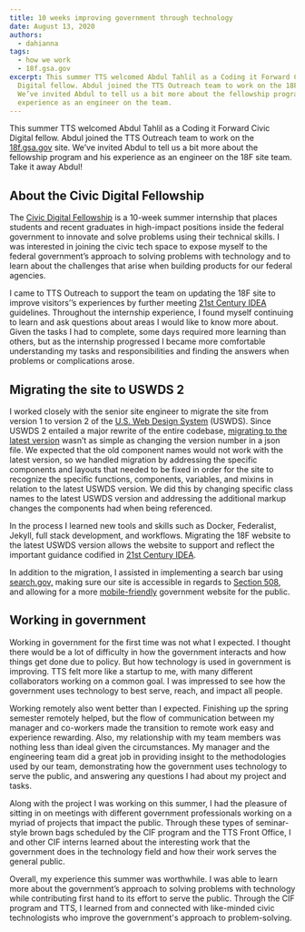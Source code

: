 ```yaml
---
title: 10 weeks improving government through technology
date: August 13, 2020
authors:
  - dahianna
tags:
  - how we work
  - 18f.gsa.gov
excerpt: This summer TTS welcomed Abdul Tahlil as a Coding it Forward Civic
  Digital fellow. Abdul joined the TTS Outreach team to work on the 18F site.
  We’ve invited Abdul to tell us a bit more about the fellowship program and his
  experience as an engineer on the team.
---
```

This summer TTS welcomed Abdul Tahlil as a Coding it Forward Civic Digital fellow. Abdul joined the TTS Outreach team to work on the [18f.gsa.gov](https://18f.gsa.gov/) site. We’ve invited Abdul to tell us a bit more about the fellowship program and his experience as an engineer on the 18F site team. Take it away Abdul!

## About the Civic Digital Fellowship

The [Civic Digital Fellowship](https://www.codingitforward.com/fellowship) is a 10-week summer internship that places students and recent graduates in high-impact positions inside the federal government to innovate and solve problems using their technical skills. I was interested in joining the civic tech space to expose myself to the federal government’s approach to solving problems with technology and to learn about the challenges that arise when building products for our federal agencies.

I came to TTS Outreach to support the team on updating the 18F site to improve visitors’’s experiences by further meeting [21st Century IDEA](https://digital.gov/resources/21st-century-integrated-digital-experience-act/) guidelines. Throughout the internship experience, I found myself continuing to learn and ask questions about areas I would like to know more about. Given the tasks I had to complete, some days required more learning than others, but as the internship progressed I became more comfortable understanding my tasks and responsibilities and finding the answers when problems or complications arose.

## Migrating the site to USWDS 2

I worked closely with the senior site engineer to migrate the site from version 1 to version 2 of the [U.S. Web Design System](https://designsystem.digital.gov/) (USWDS). Since USWDS 2 entailed a major rewrite of the entire codebase, [migrating to the latest version](https://designsystem.digital.gov/documentation/migration/) wasn’t as simple as changing the version number in a json file. We expected that the old component names would not work with the latest version, so we handled migration by addressing the specific components and layouts that needed to be fixed in order for the site to recognize the specific functions, components, variables, and mixins in relation to the latest USWDS version. We did this by changing specific class names to the latest USWDS version and addressing the additional markup changes the components had when being referenced.

In the process I learned new tools and skills such as Docker, Federalist, Jekyll, full stack development, and workflows. Migrating the 18F website to the latest USWDS version allows the website to support and reflect the important guidance codified in [21st Century IDEA](https://digital.gov/resources/21st-century-integrated-digital-experience-act/).

In addition to the migration, I assisted in implementing a search bar using [search.gov,](https://search.gov/) making sure our site is accessible in regards to [Section 508](https://www.section508.gov/), and allowing for a more [mobile-friendly](https://digital.gov/guides/mobile-principles/) government website for the public.

## Working in government

Working in government for the first time was not what I expected. I thought there would be a lot of difficulty in how the government interacts and how things get done due to policy. But how technology is used in government is improving. TTS felt more like a startup to me, with many different collaborators working on a common goal. I was impressed to see how the government uses technology to best serve, reach, and impact all people.

Working remotely also went better than I expected. Finishing up the spring semester remotely helped, but the flow of communication between my manager and co-workers made the transition to remote work easy and experience rewarding. Also, my relationship with my team members was nothing less than ideal given the circumstances. My manager and the engineering team did a great job in providing insight to the methodologies used by our team, demonstrating how the government uses technology to serve the public, and answering any questions I had about my project and tasks.

Along with the project I was working on this summer, I had the pleasure of sitting in on meetings with different government professionals working on a myriad of projects that impact the public. Through these types of seminar-style brown bags scheduled by the CIF program and the TTS Front Office, I and other CIF interns learned about the interesting work that the government does in the technology field and how their work serves the general public.

Overall, my experience this summer was worthwhile. I was able to learn more about the government’s approach to solving problems with technology while contributing first hand to its effort to serve the public. Through the CIF program and TTS, I learned from and connected with like-minded civic technologists who improve the government's approach to problem-solving.